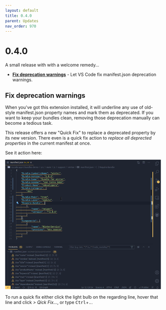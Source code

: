 ```yaml
---
layout: default
title: 0.4.0
parent: Updates
nav_order: 970
---
```


# 0.4.0

A small release with with a welcome remedy...

* **[Fix deprecation warnings](#fix-deprecation-warnings)** - Let VS Code fix manifest.json deprecation warnings.

## Fix deprecation warnings

When you've got this extension installed, it will underline any use of old-style manifest.json property names and mark them as deprecated.
If you want to keep your bundles clean, removing those deprecation manually can become a tedious task.

This release offers a new "Quick Fix" to replace a deprecated property by its new version.
There even is a quick fix action to _replace all deprected properties_ in the current manifest at once. 

See it action here:

![Apply Quick Fix All](../images/updates/v0.4.0/apply_quick_fix_all.gif)

To run a quick fix either click the light bulb on the regarding line, hover that line and click _> Qick Fix..._, or type <kbd>Ctrl</kbd>+<kbd>.</kbd>.
